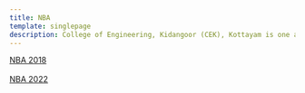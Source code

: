 ```yaml
---
title: NBA
template: singlepage
description: College of Engineering, Kidangoor (CEK), Kottayam is one among the premier institutions in the state. The college is governed by the Co-operative Academy of Professional Education established by the Government of Kerala. The admissions are based on the rank obtained by the students in the State Entrance examinations and functioning of the college is according to the rules and regulations formulated by the Government of Kerala.
---
```

[NBA 2018](/docs/NBA_College_of_Engineering.pdf)
<br><br>
[NBA 2022](/docs/NBA-2022-25-CSECEK.pdf)
